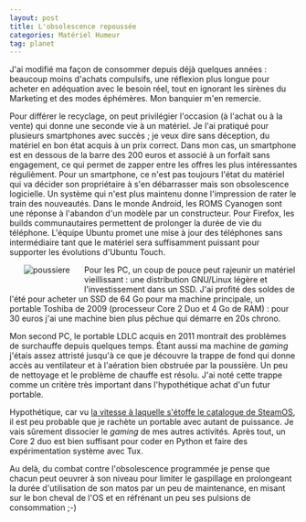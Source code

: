 ```yaml
---
layout: post
title: L'obsolescence repoussée
categories: Matériel Humeur
tag: planet
---
```


J'ai modifié ma façon de consommer depuis déjà quelques années : beaucoup moins
d'achats compulsifs, une réflexion plus longue pour acheter en adéquation avec
le besoin réel, tout  en ignorant les sirènes du Marketing et des modes
éphémères. Mon banquier m'en remercie.<!-- more -->

Pour différer le recyclage, on peut privilégier l'occasion (à l'achat ou à la
vente) qui donne une seconde vie à un matériel. Je l'ai pratiqué pour plusieurs
smartphones avec succès ; je veux dire sans déception, du matériel en bon état
acquis à un prix correct. Dans mon cas, un smartphone est en dessous de la
barre des 200 euros et associé à un forfait sans engagement, ce qui permet de
zapper entre les offres les plus intéressantes régulièment. Pour un smartphone,
ce n'est pas toujours l'état du matériel qui va décider son propriétaire à s'en
débarrasser mais son obsolescence logicielle. Un système qui n'est plus
maintenu donne l'impression de rater le train des nouveautés. Dans le monde
Android, les ROMS Cyanogen sont une réponse à l'abandon d'un modèle par un
constructeur. Pour Firefox, les builds communautaires permettent de prolonger
la durée de vie du téléphone. L'équipe Ubuntu promet une mise à jour des
téléphones sans intermédiaire tant que le matériel sera suffisamment puissant
pour supporter les évolutions d'Ubuntu Touch.

<img src="/images/2015/poussiere.jpg" alt="poussiere" style="float:left; margin:
0px 25px 20px 25px;"/> Pour les PC, un coup de pouce peut rajeunir un matériel
vieillissant : une distribution GNU/Linux légère et l'investissement dans un
SSD. J'ai profité des soldes de l'été pour acheter un SSD de 64 Go pour ma
machine principale, un portable Toshiba de 2009 (processeur Core 2 Duo et 4 Go
de RAM) : pour 30 euros j'ai une machine bien plus pêchue qui démarre en 20s
chrono.

Mon second PC, le portable LDLC acquis en 2011 montrait des problèmes de
surchauffe depuis quelques temps. Étant aussi ma machine de *gaming* j'étais
assez attristé jusqu'à ce que je découvre la trappe de fond qui donne accès au
ventilateur et à l'aération bien obstruée par la poussière.  Un peu de
nettoyage et le problème de chauffe est résolu. J'ai noté cette trappe comme un
critère très important dans l'hypothétique achat d'un futur portable.

Hypothétique, car vu [la vitesse à laquelle s'étoffe le catalogue de
SteamOS](http://www.numerama.com/magazine/34248-steam-passe-la-barre-des-1500-jeux-video-sous-linux.html),
il est peu probable que je rachète un portable avec autant de puissance. Je
vais sûrement dissocier le *gaming* de mes autres activités. Après tout, un
Core 2 duo est bien suffisant pour coder en Python et faire des expérimentation
système avec Tux.

Au delà, du combat contre l'obsolescence programmée je pense que chacun peut
oeuvrer à son niveau pour limiter le gaspillage en prolongeant la durée
d'utilisation de son matos par un peu de maintenance, en misant sur le bon
cheval de l'OS et en réfrénant un peu ses pulsions de consommation ;-)

